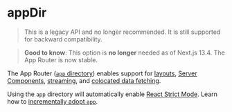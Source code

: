 # appDir

> This is a legacy API and no longer recommended. It is still supported for backward compatibility.

> **Good to know**: This option is **no longer** needed as of Next.js 13.4. The App Router is now stable.

The App Router ([`app` directory](/docs/app.md)) enables support for [layouts](/docs/app/api-reference/file-conventions/layout.md), [Server Components](/docs/app/getting-started/server-and-client-components.md), [streaming](/docs/app/api-reference/file-conventions/loading.md), and [colocated data fetching](/docs/app/getting-started/fetching-data.md).

Using the `app` directory will automatically enable [React Strict Mode](https://react.dev/reference/react/StrictMode). Learn how to [incrementally adopt `app`](/docs/app/guides/migrating/app-router-migration.md#migrating-from-pages-to-app).

<!-- markdownlint-configure-file
{
  "MD028": false
}
-->
